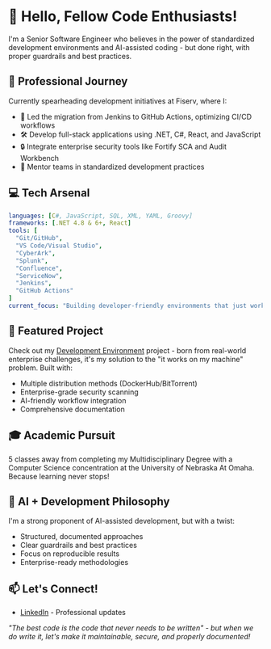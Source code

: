 # 👋 Hello, Fellow Code Enthusiasts!

I'm a Senior Software Engineer who believes in the power of standardized development environments and AI-assisted coding - but done right, with proper guardrails and best practices.

## 🚀 Professional Journey

Currently spearheading development initiatives at Fiserv, where I:
- 🔄 Led the migration from Jenkins to GitHub Actions, optimizing CI/CD workflows
- 🛠️ Develop full-stack applications using .NET, C#, React, and JavaScript
- 🔒 Integrate enterprise security tools like Fortify SCA and Audit Workbench
- 🤝 Mentor teams in standardized development practices

## 💻 Tech Arsenal

```yaml
languages: [C#, JavaScript, SQL, XML, YAML, Groovy]
frameworks: [.NET 4.8 & 6+, React]
tools: [
  "Git/GitHub",
  "VS Code/Visual Studio",
  "CyberArk",
  "Splunk",
  "Confluence",
  "ServiceNow",
  "Jenkins",
  "GitHub Actions"
]
current_focus: "Building developer-friendly environments that just work"
```

## 🎯 Featured Project

Check out my [Development Environment](link-to-repo) project - born from real-world enterprise challenges, it's my solution to the "it works on my machine" problem. Built with:
- Multiple distribution methods (DockerHub/BitTorrent)
- Enterprise-grade security scanning
- AI-friendly workflow integration
- Comprehensive documentation

## 🎓 Academic Pursuit

5 classes away from completing my Multidisciplinary Degree with a Computer Science concentration at the University of Nebraska At Omaha. Because learning never stops!

## 🤖 AI + Development Philosophy

I'm a strong proponent of AI-assisted development, but with a twist:
- Structured, documented approaches
- Clear guardrails and best practices
- Focus on reproducible results
- Enterprise-ready methodologies

## 📫 Let's Connect!

- [LinkedIn](https://www.linkedin.com/in/bcalderonmorales-cmoe?lipi=urn%3Ali%3Apage%3Ad_flagship3_profile_view_base_contact_details%3B%2B9EI8SKhTSSqWUYdSihb4g%3D%3D) - Professional updates

_"The best code is the code that never needs to be written" - but when we do write it, let's make it maintainable, secure, and properly documented!_
